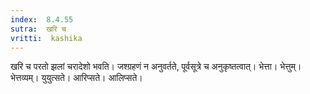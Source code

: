 ```yaml
---
index:  8.4.55
sutra:  खरि च
vritti:  kashika 
---
```


खरि च परतो झलां चरादेशो भवति। जश्ग्रहणं न अनुवर्तते, पूर्वसूत्रे च अनुकृष्तत्वात्। भेत्ता। भेत्तुम्। भेत्तव्यम्। युयुत्सते। आरिप्सते। आलिप्सते।

